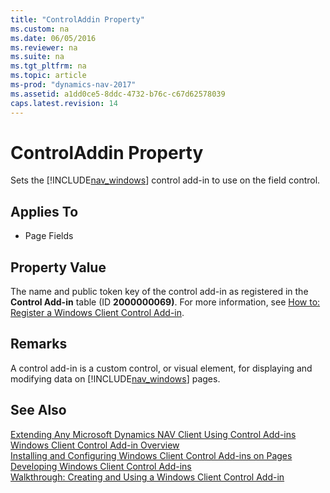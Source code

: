 ```yaml
---
title: "ControlAddin Property"
ms.custom: na
ms.date: 06/05/2016
ms.reviewer: na
ms.suite: na
ms.tgt_pltfrm: na
ms.topic: article
ms-prod: "dynamics-nav-2017"
ms.assetid: a1dd0ce5-8ddc-4732-b76c-c67d62578039
caps.latest.revision: 14
---
```

# ControlAddin Property
Sets the [!INCLUDE[nav_windows](includes/nav_windows_md.md)] control add\-in to use on the field control.  
  
## Applies To  
  
-   Page Fields  
  
## Property Value  
 The name and public token key of the control add\-in as registered in the **Control Add\-in** table \(ID **2000000069\)**. For more information, see [How to: Register a Windows Client Control Add\-in](../Topic/How%20to:%20Register%20a%20Windows%20Client%20Control%20Add-in.md).  
  
## Remarks  
 A control add\-in is a custom control, or visual element, for displaying and modifying data on [!INCLUDE[nav_windows](includes/nav_windows_md.md)] pages.  
  
## See Also  
 [Extending Any Microsoft Dynamics NAV Client Using Control Add\-ins](Extending-Any-Microsoft-Dynamics-NAV-Client-Using-Control-Add-ins.md)   
 [Windows Client Control Add\-in Overview](Windows-Client-Control-Add-in-Overview.md)   
 [Installing and Configuring Windows Client Control Add\-ins on Pages](Installing-and-Configuring-Windows-Client-Control-Add-ins-on-Pages.md)   
 [Developing Windows Client Control Add\-ins](Developing-Windows-Client-Control-Add-ins.md)   
 [Walkthrough: Creating and Using a Windows Client Control Add\-in](../Topic/Walkthrough:%20Creating%20and%20Using%20a%20Windows%20Client%20Control%20Add-in.md)